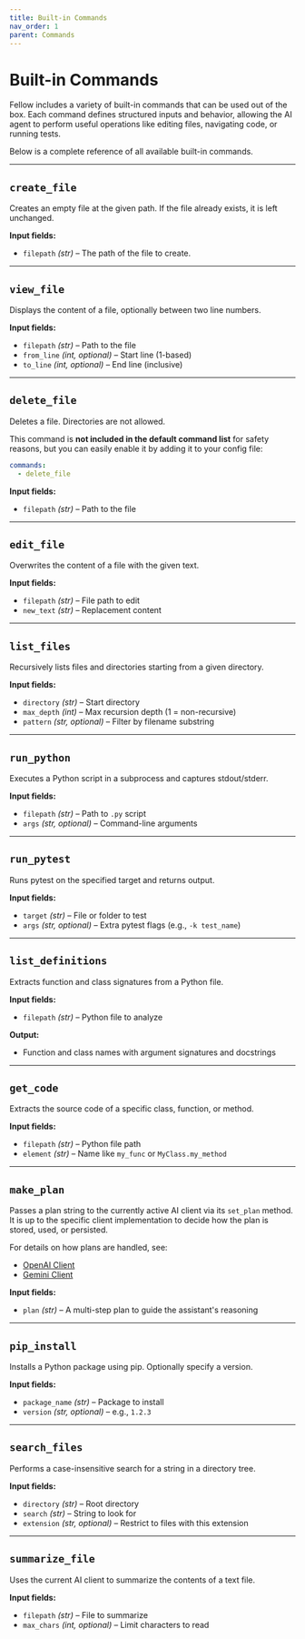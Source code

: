 ```yaml
---
title: Built-in Commands
nav_order: 1
parent: Commands
---
```


# Built-in Commands

Fellow includes a variety of built-in commands that can be used out of the box. Each command defines structured inputs and behavior, allowing the AI agent to perform useful operations like editing files, navigating code, or running tests.

Below is a complete reference of all available built-in commands.

---

## `create_file`

Creates an empty file at the given path. If the file already exists, it is left unchanged.

**Input fields:**
- `filepath` *(str)* – The path of the file to create.

---

## `view_file`

Displays the content of a file, optionally between two line numbers.

**Input fields:**
- `filepath` *(str)* – Path to the file  
- `from_line` *(int, optional)* – Start line (1-based)  
- `to_line` *(int, optional)* – End line (inclusive)

---

## `delete_file`

Deletes a file. Directories are not allowed.  

This command is **not included in the default command list** for safety reasons, but you can easily enable it by adding it to your config file:

```yml
commands:
  - delete_file
```

**Input fields:**
- `filepath` *(str)* – Path to the file

---

## `edit_file`

Overwrites the content of a file with the given text.

**Input fields:**
- `filepath` *(str)* – File path to edit  
- `new_text` *(str)* – Replacement content

---

## `list_files`

Recursively lists files and directories starting from a given directory.

**Input fields:**
- `directory` *(str)* – Start directory  
- `max_depth` *(int)* – Max recursion depth (1 = non-recursive)  
- `pattern` *(str, optional)* – Filter by filename substring

---

## `run_python`

Executes a Python script in a subprocess and captures stdout/stderr.

**Input fields:**
- `filepath` *(str)* – Path to `.py` script  
- `args` *(str, optional)* – Command-line arguments

---

## `run_pytest`

Runs pytest on the specified target and returns output.

**Input fields:**
- `target` *(str)* – File or folder to test  
- `args` *(str, optional)* – Extra pytest flags (e.g., `-k test_name`)

---

## `list_definitions`

Extracts function and class signatures from a Python file.

**Input fields:**
- `filepath` *(str)* – Python file to analyze

**Output:**
- Function and class names with argument signatures and docstrings

---

## `get_code`

Extracts the source code of a specific class, function, or method.

**Input fields:**
- `filepath` *(str)* – Python file path  
- `element` *(str)* – Name like `my_func` or `MyClass.my_method`

---

## `make_plan`

Passes a plan string to the currently active AI client via its `set_plan` method.  
It is up to the specific client implementation to decide how the plan is stored, used, or persisted.

For details on how plans are handled, see:

- [OpenAI Client](/fellow/clients/openai)
- [Gemini Client](/fellow/clients/gemini)

**Input fields:**
- `plan` *(str)* – A multi-step plan to guide the assistant's reasoning

---

## `pip_install`

Installs a Python package using pip. Optionally specify a version.

**Input fields:**
- `package_name` *(str)* – Package to install  
- `version` *(str, optional)* – e.g., `1.2.3`

---

## `search_files`

Performs a case-insensitive search for a string in a directory tree.

**Input fields:**
- `directory` *(str)* – Root directory  
- `search` *(str)* – String to look for  
- `extension` *(str, optional)* – Restrict to files with this extension

---

## `summarize_file`

Uses the current AI client to summarize the contents of a text file.

**Input fields:**
- `filepath` *(str)* – File to summarize  
- `max_chars` *(int, optional)* – Limit characters to read
